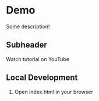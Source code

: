 # Demo 

Some description!

## Subheader

Watch tutorial on YouTube

## Local Development

1. Open index.html in your browser